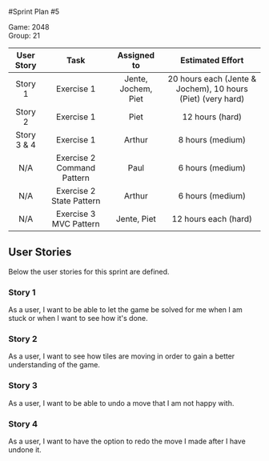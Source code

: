 #Sprint Plan #5

Game: 2048  
Group: 21

| User Story | Task | Assigned to | Estimated Effort |
|:----------:|:----:|:-----------:|:----------------:|
| Story 1 | Exercise 1 | Jente, Jochem, Piet|20 hours each (Jente & Jochem), 10 hours (Piet) (very hard) |
| Story 2 | Exercise 1 | Piet | 12 hours (hard) |
| Story 3 & 4 | Exercise 1 | Arthur | 8 hours (medium) |
| N/A | Exercise 2 Command Pattern | Paul | 6 hours (medium) |
| N/A | Exercise 2 State Pattern | Arthur | 6 hours (medium) |
| N/A | Exercise 3 MVC Pattern | Jente, Piet | 12 hours each (hard) |

## User Stories
Below the user stories for this sprint are defined.

### Story 1
As a user, I want to be able to let the game be solved for me when I am stuck or when I want to see how it's done.

### Story 2
As a user, I want to see how tiles are moving in order to gain a better understanding of the game.

### Story 3
As a user, I want to be able to undo a move that I am not happy with.

### Story 4
As a user, I want to have the option to redo the move I made after I have undone it.